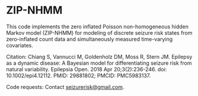 # ZIP-NHMM
This code implements the zero inflated Poisson non-homogeneous hidden Markov model (ZIP-NHMM) for modeling of discrete seizure risk states from zero-inflated count data and simultaneously measured time-varying covariates. 

Citation: Chiang S, Vannucci M, Goldenholz DM, Moss R, Stern JM. Epilepsy as a dynamic disease: A Bayesian model for differentiating seizure risk from natural variability. Epilepsia Open. 2018 Apr 20;3(2):236-246. doi: 10.1002/epi4.12112. PMID: 29881802; PMCID: PMC5983137.

Code requests: Contact seizurerisk@gmail.com.
